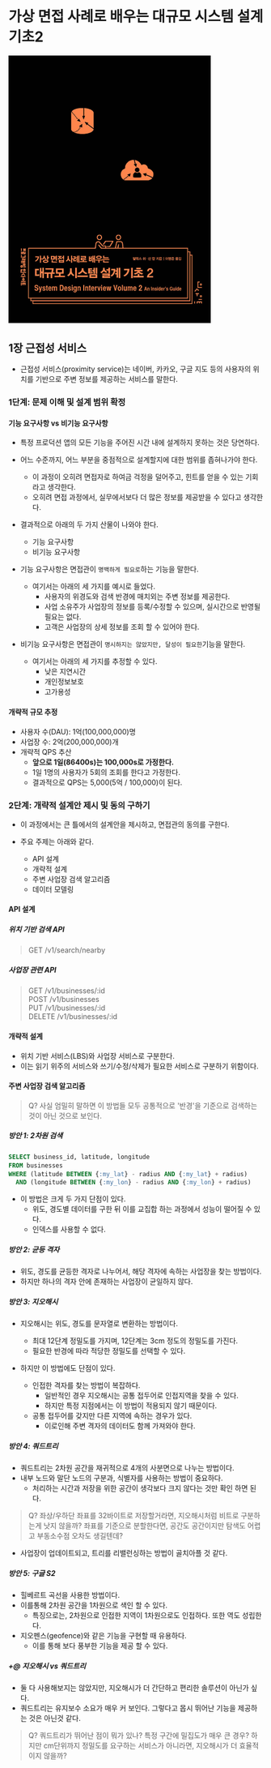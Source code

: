 # 가상 면접 사례로 배우는 대규모 시스템 설계 기초2

<img src="./cover.jpg" width="400"/>

## 1장 근접성 서비스

- 근접성 서비스(proximity service)는 네이버, 카카오, 구글 지도 등의 사용자의 위치를 기반으로 주변 정보를 제공하는 서비스를 말한다.

### 1단계: 문제 이해 및 설계 범위 확정

#### 기능 요구사항 vs 비기능 요구사항

- 특정 프로덕션 앱의 모든 기능을 주어진 시간 내에 설계하지 못하는 것은 당연하다.

- 어느 수준까지, 어느 부분을 중점적으로 설계할지에 대한 범위를 좁혀나가야 한다.
  - 이 과정이 오히려 면접자로 하여금 걱정을 덜어주고, 힌트를 얻을 수 있는 기회라고 생각한다.
  - 오히려 면접 과정에서, 실무에서보다 더 많은 정보를 제공받을 수 있다고 생각한다.

- 결과적으로 아래의 두 가지 산물이 나와야 한다.
  - 기능 요구사항
  - 비기능 요구사항

- 기능 요구사항은 면접관이 `명백하게 필요로`하는 기능을 말한다.
  - 여기서는 아래의 세 가지를 예시로 들었다.
    - 사용자의 위경도와 검색 반경에 매치외는 주변 정보를 제공한다.
    - 사업 소유주가 사업장의 정보를 등록/수정할 수 있으며, 실시간으로 반영될 필요는 없다.
    - 고객은 사업장의 상세 정보를 조회 할 수 있어야 한다.

- 비기능 요구사항은 면접관이 `명시하지는 않았지만, 달성이 필요한`기능을 말한다.
  - 여기서는 아래의 세 가지를 추정할 수 있다.
    - 낮은 지연시간
    - 개인정보보호
    - 고가용성

#### 개략적 규모 추정

- 사용자 수(DAU): 1억(100,000,000)명
- 사업장 수: 2억(200,000,000)개
- 개략적 QPS 추산
  - **앞으로 1일(86400s)는 100,000s로 가정한다.**
  - 1일 1명의 사용자가 5회의 조회를 한다고 가정한다.
  - 결과적으로 QPS는 5,000(5억 / 100,000)이 된다.

### 2단계: 개략적 설계안 제시 및 동의 구하기

- 이 과정에서는 큰 틀에서의 설계안을 제시하고, 면접관의 동의를 구한다.

- 주요 주제는 아래와 같다.
  - API 설계
  - 개략적 설계
  - 주변 사업장 검색 알고리즘
  - 데이터 모델링

#### API 설계

##### 위치 기반 검색 API

> GET /v1/search/nearby

##### 사업장 관련 API

> GET /v1/businesses/:id  
> POST /v1/businesses  
> PUT /v1/businesses/:id  
> DELETE /v1/businesses/:id  

#### 개략적 설계

- 위치 기반 서비스(LBS)와 사업장 서비스로 구분한다.
- 이는 읽기 위주의 서비스와 쓰기/수정/삭제가 필요한 서비스로 구분하기 위함이다.

#### 주변 사업장 검색 알고리즘

> Q? 사실 엄밀히 말하면 이 방법들 모두 공통적으로 '반경'을 기준으로 검색하는 것이 아닌 것으로 보인다.

##### 방안 1: 2차원 검색

```SQL
SELECT business_id, latitude, longitude
FROM businesses
WHERE (latitude BETWEEN {:my_lat} - radius AND {:my_lat} + radius)
  AND (longitude BETWEEN {:my_lon} - radius AND {:my_lon} + radius)
```

- 이 방법은 크게 두 가지 단점이 있다.
  - 위도, 경도별 데이터를 구한 뒤 이를 교집합 하는 과정에서 성능이 떨어질 수 있다.
  - 인덱스를 사용할 수 없다.

##### 방안 2: 균등 격자

- 위도, 경도를 균등한 격자로 나누어서, 해당 격자에 속하는 사업장을 찾는 방법이다.
- 하지만 하나의 격자 안에 존재하는 사업장이 균일하지 않다.

##### 방안 3: 지오해시

- 지오해시는 위도, 경도를 문자열로 변환하는 방법이다.
  - 최대 12단계 정밀도를 가지며, 12단계는 3cm 정도의 정밀도를 가진다.
  - 필요한 반경에 따라 적당한 정밀도를 선택할 수 있다.

- 하지만 이 방법에도 단점이 있다.
  - 인접한 격자를 찾는 방법이 복잡하다.
    - 일반적인 경우 지오해시는 공통 접두어로 인접지역을 찾을 수 있다.
    - 하지만 특정 지점에서는 이 방법이 적용되지 않기 때문이다.
  - 공통 접두어를 갖지만 다른 지역에 속하는 경우가 있다.
    - 이로인해 주변 격자의 데이터도 함께 가져와야 한다.

##### 방안 4: 쿼드트리

- 쿼드트리는 2차원 공간을 재귀적으로 4개의 사분면으로 나누는 방법이다.
- 내부 노드와 말단 노드의 구분과, 식별자를 사용하는 방법이 중요하다.
  - 처리하는 시간과 저장을 위한 공간이 생각보다 크지 않다는 것만 확인 하면 된다.

> Q? 좌상/우하단 좌표를 32바이트로 저장할거라면, 지오해시처럼 비트로 구분하는게 낫지 않을까?
> 좌표를 기준으로 분할한다면, 공간도 공간이지만 탐색도 어렵고 부동소수점 오차도 생길텐데?

- 사업장이 업데이트되고, 트리를 리밸런싱하는 방법이 골치아플 것 같다.


##### 방안 5: 구글 S2

- 힐베르트 곡선을 사용한 방법이다.
- 이를통해 2차원 공간을 1차원으로 색인 할 수 있다.
  - 특징으로는, 2차원으로 인접한 지역이 1차원으로도 인접하다. 또한 역도 성립한다.
- 지오펜스(geofence)와 같은 기능을 구현할 때 유용하다.
  - 이를 통해 보다 풍부한 기능을 제공 할 수 있다.

##### +@ 지오해시 vs 쿼드트리

- 둘 다 사용해보지는 않았지만, 지오해시가 더 간단하고 편리한 솔루션이 아닌가 싶다.
- 쿼드트리는 유지보수 소요가 매우 커 보인다. 그렇다고 몹시 뛰어난 기능을 제공하는 것은 아닌것 같다.

> Q? 쿼드트리가 뛰어난 점이 뭐가 있나? 특정 구간에 밀집도가 매우 큰 경우?
> 하지만 cm단위까지 정밀도를 요구하는 서비스가 아니라면, 지오해시가 더 효율적이지 않을까?
